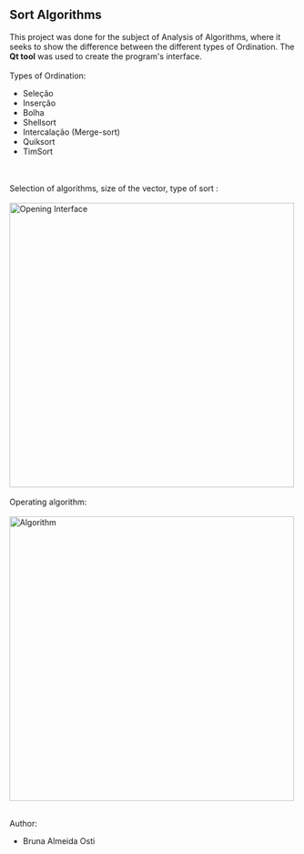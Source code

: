 ## Sort Algorithms 

This project was done for the subject of Analysis of Algorithms, where it seeks to show the difference between the different types of Ordination. The **Qt tool** was used to create the program's interface.
</br>
</br>
Types of Ordination: <br/>
- Seleção <br/>
- Inserção <br/>
- Bolha <br/>
- Shellsort <br/>
- Intercalação (Merge-sort) <br/>
- Quiksort <br/>
- TimSort

</br></br>
Selection of algorithms, size of the vector, type of sort : </br></br>
<img src="https://github.com/brunaostii/Sort_Algorithms/blob/master/algoritmos2.png" alt="Opening Interface" width="500"/></br>
</br> 
Operating algorithm: </br></br>
<img src="https://github.com/brunaostii/Sort_Algorithms/blob/master/algoritmos.png" alt="Algorithm" width="500"/></br></br>

Author:</br>
- Bruna Almeida Osti
